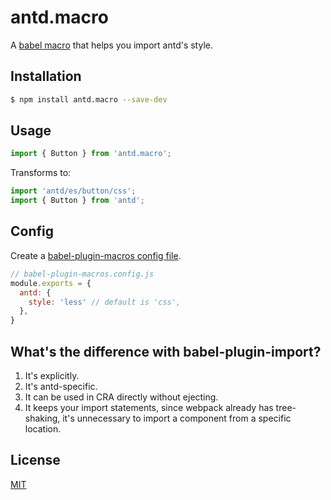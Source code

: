 # antd.macro

A [babel macro](https://github.com/kentcdodds/babel-plugin-macros) that helps you import antd's style.

## Installation

```bash
$ npm install antd.macro --save-dev
```

## Usage

```javascript
import { Button } from 'antd.macro';
```

Transforms to:

```javascript
import 'antd/es/button/css';
import { Button } from 'antd';
```

## Config

Create a [babel-plugin-macros config file](https://github.com/kentcdodds/babel-plugin-macros/blob/master/other/docs/author.md#config-experimental).

```javascript
// babel-plugin-macros.config.js
module.exports = {
  antd: {
    style: 'less' // default is 'css',
  },
}
```

## What's the difference with babel-plugin-import?

1. It's explicitly.
1. It's antd-specific.
1. It can be used in CRA directly without ejecting.
1. It keeps your import statements, since webpack already has tree-shaking, it's unnecessary to import a component from a specific location.

## License

[MIT](LICENSE)
